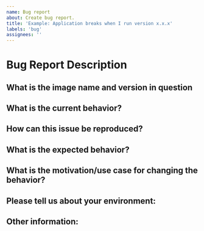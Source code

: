 ```yaml
---
name: Bug report
about: Create bug report.
title: 'Example: Application breaks when I run version x.x.x'
labels: 'bug'
assignees: ''
---
```


# Bug Report Description


## What is the image name and version in question


## What is the current behavior?


## How can this issue be reproduced?


## What is the expected behavior?


## What is the motivation/use case for changing the behavior?


## Please tell us about your environment:


## Other information:

